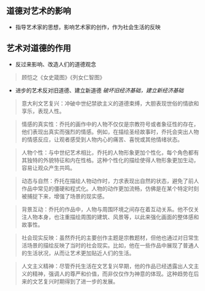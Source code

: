 ## 道德对艺术的影响
- 指导艺术家的思想，影响艺术家的创作，作为社会生活的反映
## 艺术对道德的作用
- 反过来影响、改造人们的道德观念
>顾恺之《女史箴图》《列女仁智图》
- 进步的艺术反对旧道德、建立新道德
*破坏旧经济基础，建立新经济基础*
>意大利文艺复兴：冲破中世纪禁欲主义的道德束缚，大胆表现世俗的情欲和享乐，表现人性。

>情感的真实性：乔托的画作中的人物不仅仅是宗教符号或者象征性的存在，他们表现出真实而强烈的情感。例如，在描绘圣经故事时，乔托会突出人物的情感反应，让观者感受到人物内心的痛苦、喜悦或其他情绪状态。

>人物个性：与中世纪艺术相比，乔托的人物形象更加个性化，每个角色都有其独特的外貌特征和内在性格。这种个性化的描绘使得人物形象更加生动，容易让观众产生共鸣。

>动态与自然：乔托在描绘人物动作时，力求表现出自然的状态，避免了前人作品中常见的僵硬和程式化。人物的动作更加流畅，仿佛是在某个特定时刻被捕捉下来，增强了场景的现实感。

>背景互动：乔托的作品中，人物与周围环境之间存在着互动关系。他不仅关注人物本身，也注重描绘周围的建筑、风景等，以此来强化画面的整体感和故事性。

>社会现实反映：虽然乔托的主要创作主题是宗教题材，但他也通过对日常生活场景的描绘反映了当时的社会现实。比如，他在一些作品中展现了普通人的生活状况，从而让艺术更加贴近人们的生活。

>人文主义精神：尽管乔托生活在文艺复兴早期，他的作品已经透露出人文主义的精神，强调人的尊严和价值，而非仅仅作为神意的体现。这种趋势在后来的文艺复兴时期得到了进一步的发展。
